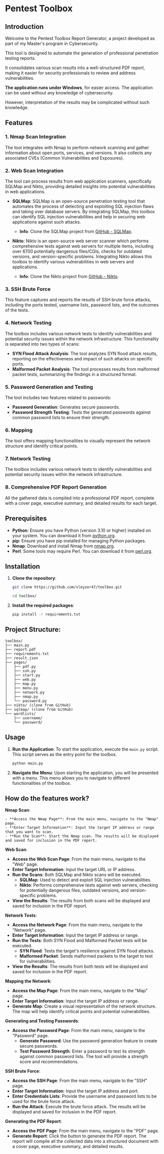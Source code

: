 # Pentest Toolbox

## Introduction

Welcome to the Pentest Toolbox Report Generator, a project developed as part of my Master's program in Cybersecurity.

This tool is designed to automate the generation of professional penetration testing reports.

It consolidates various scan results into a well-structured PDF report, making it easier for security professionals to review and address vulnerabilities.

**The application runs under Windows**, for easier access. The application can be used without any knowledge of cybersecurity.

However, interpretation of the results may be complicated without such knowledge.

## Features

### 1. Nmap Scan Integration
The tool integrates with Nmap to perform network scanning and gather information about open ports, services, and versions.
It also collects any associated CVEs (Common Vulnerabilities and Exposures).

### 2. Web Scan Integration
The tool can process results from web application scanners, specifically SQLMap and Nikto, providing detailed insights into potential vulnerabilities in web applications.

- **SQLMap**: SQLMap is an open-source penetration testing tool that automates the process of detecting and exploiting SQL injection flaws and taking over database servers. By integrating SQLMap, this toolbox can identify SQL injection vulnerabilities and help in securing web applications against such attacks.
  - **Info**: Clone the SQLMap project from [GitHub - SQLMap](https://github.com/sqlmapproject/sqlmap).
  
- **Nikto**: Nikto is an open-source web server scanner which performs comprehensive tests against web servers for multiple items, including over 6700 potentially dangerous files/CGIs, checks for outdated versions, and version-specific problems. Integrating Nikto allows this toolbox to identify various vulnerabilities in web servers and applications.
  - **Info**: Clone the Nikto project from [GitHub - Nikto](https://github.com/sullo/nikto).

### 3. SSH Brute Force
This feature captures and reports the results of SSH brute force attacks, including the ports tested, username lists, password lists, and the outcomes of the tests.

### 4. Network Testing
The toolbox includes various network tests to identify vulnerabilities and potential security issues within the network infrastructure. This functionality is separated into two types of scans:
- **SYN Flood Attack Analysis**: The tool analyzes SYN flood attack results, reporting on the effectiveness and impact of such attacks on specific ports.
- **Malformed Packet Analysis**: The tool processes results from malformed packet tests, summarizing the findings in a structured format.

### 5. Password Generation and Testing
The tool includes two features related to passwords:
- **Password Generation**: Generates secure passwords.
- **Password Strength Testing**: Tests the generated passwords against common password lists to ensure their strength.

### 6. Mapping
The tool offers mapping functionalities to visually represent the network structure and identify critical points.

### 7. Network Testing
The toolbox includes various network tests to identify vulnerabilities and potential security issues within the network infrastructure.

### 8. Comprehensive PDF Report Generation
All the gathered data is compiled into a professional PDF report, complete with a cover page, executive summary, and detailed results for each target.


## Prerequisites

- **Python**: Ensure you have Python (version 3.10 or higher) installed on your system. You can download it from [python.org](https://www.python.org/downloads/).
- **pip**: Ensure you have pip installed for managing Python packages.
- **Nmap**: Download and install Nmap from [nmap.org](https://nmap.org/download.html).
- **Perl**: Some tools may require Perl. You can download it from [perl.org](https://www.perl.org/get.html).

## Installation

1. **Clone the repository**:
    ```sh
    git clone https://github.com/sleyzer47/toolbox.git

    cd toolbox/

2. **Install the required packages**:
    ```sh
    pip install -r requirements.txt

## Project Structure:

    toolbox/
    ├── main.py
    ├── report.pdf
    ├── requirements.txt
    ├── result.json
    ├── pages/
    │   ├── pdf.py
    │   ├── ssh.py
    │   ├── start.py
    │   ├── web.py
    │   ├── map.py
    │   ├── menu.py
    │   ├── network.py
    │   ├── nmap.py
    │   └── password.py
    ├── nikto/ (clone from GitHub)
    ├── sqlmap/ (clone from GitHub)
    └── wordlists/
        ├── username/
        └── password/


## Usage

1. **Run the Application**: To start the application, execute the `main.py` script. 
    This script serves as the entry point for the toolbox.
   ```sh
   python main.py

2. **Navigate the Menu**: Upon starting the application, you will be presented with a menu. 
    This menu allows you to navigate to different functionalities of the toolbox. 

## How do the features work?

**Nmap Scan**:

    - **Access the Nmap Page**: From the main menu, navigate to the "Nmap" page.
    - **Enter Target Information**: Input the target IP address or range that you want to scan.
    - **Run the Scan**: Start the Nmap scan. The results will be displayed and saved for inclusion in the PDF report.

**Web Scan**:

- **Access the Web Scan Page**: From the main menu, navigate to the "Web" page.
- **Enter Target Information**: Input the target URL or IP address.
- **Run the Scans**: Both SQLMap and Nikto scans will be executed.
    - **SQLMap**: Used to detect and exploit SQL injection vulnerabilities.
    - **Nikto**: Performs comprehensive tests against web servers, checking for potentially dangerous files, outdated versions, and version-specific problems.
- **View the Results**: The results from both scans will be displayed and saved for inclusion in the PDF report.

**Network Tests**:

- **Access the Network Page**: From the main menu, navigate to the "Network" page.
- **Enter Target Information**: Input the target IP address or range.
- **Run the Tests**: Both SYN Flood and Malformed Packet tests will be executed.
    - **SYN Flood**: Tests the target's resilience against SYN flood attacks.
    - **Malformed Packet**: Sends malformed packets to the target to test for vulnerabilities.
- **View the Results**: The results from both tests will be displayed and saved for inclusion in the PDF report.

**Mapping the Network**:

- **Access the Map Page**: From the main menu, navigate to the "Map" page.
- **Enter Target Information**: Input the target IP address or range.
- **Generate Map**: Create a visual representation of the network structure. The map will help identify critical points and potential vulnerabilities.

**Generating and Testing Passwords**:

- **Access the Password Page**: From the main menu, navigate to the "Password" page.
    - **Generate Password**: Use the password generation feature to create secure passwords.
    - **Test Password Strength**: Enter a password to test its strength against common password lists. The tool will provide a strength score and recommendations.

**SSH Brute Force**:

- **Access the SSH Page**: From the main menu, navigate to the "SSH" page.
- **Enter Target Information**: Input the target IP address and port.
- **Enter Credentials Lists**: Provide the username and password lists to be used for the brute force attack.
- **Run the Attack**: Execute the brute force attack. The results will be displayed and saved for inclusion in the PDF report.

**Generating the PDF Report**:

- **Access the PDF Page**: From the main menu, navigate to the "PDF" page.
- **Generate Report**: Click the button to generate the PDF report. The report will compile all the collected data into a structured document with a cover page, executive summary, and detailed results.

